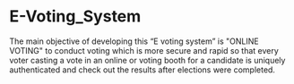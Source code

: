 # E-Voting_System
The main objective of developing this “E voting system” is "ONLINE  VOTING" to conduct voting which is more secure and  rapid so that every voter casting a vote in an online or voting booth for a candidate  is uniquely authenticated and check out the results after elections were  completed. 
